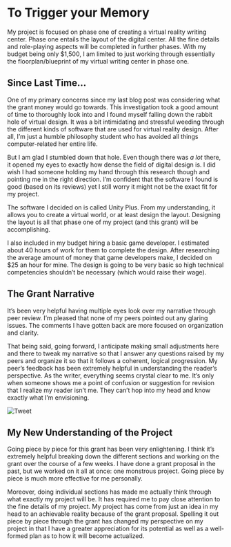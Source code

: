 # To Trigger your Memory

My project is focused on phase one of creating a virtual reality writing center. Phase one entails the layout of the digital center. All the fine details and role-playing aspects will be completed in further phases. With my budget being only $1,500, I am limited to just working through essentially the floorplan/blueprint of my virtual writing center in phase one.  

## Since Last Time…

One of my primary concerns since my last blog post was considering what the grant money would go towards. This investigation took a good amount of time to thoroughly look into and I found myself falling down the rabbit hole of virtual design. It was a bit intimidating and stressful weeding through the different kinds of software that are used for virtual reality design. After all, I’m just a humble philosophy student who has avoided all things computer-related her entire life. 

But I am glad I stumbled down that hole. Even though there was *a lot* there, it opened my eyes to exactly how dense the field of digital design is. I did wish I had someone holding my hand through this research though and pointing me in the right direction. I’m confident that the software I found is good (based on its reviews) yet I still worry it might not be the exact fit for my project. 

The software I decided on is called Unity Plus. From my understanding, it allows you to create a virtual world, or at least design the layout. Designing the layout is all that phase one of my project (and this grant) will be accomplishing.

I also included in my budget hiring a basic game developer. I estimated about 40 hours of work for them to complete the design. After researching the average amount of money that game developers make, I decided on $25 an hour for mine. The design is going to be very basic so high technical competencies shouldn’t be necessary (which would raise their wage). 

## The Grant Narrative

It’s been very helpful having multiple eyes look over my narrative through peer review. I’m pleased that none of my peers pointed out any glaring issues. The comments I have gotten back are more focused on organization and clarity. 

That being said, going forward, I anticipate making small adjustments here and there to tweak my narrative so that I answer any questions raised by my peers and organize it so that it follows a coherent, logical progression. My peer’s feedback has been extremely helpful in understanding the reader’s perspective. As the writer, everything seems crystal clear to me. It’s only when someone shows me a point of confusion or suggestion for revision that I realize my reader isn’t me. They can’t hop into my head and know exactly what I’m envisioning. 

![Tweet](https://abbysaether.github.io/abbysaether/images/IMG_7061.PNG)

## My New Understanding of the Project

Going piece by piece for this grant has been very enlightening. I think it’s extremely helpful breaking down the different sections and working on the grant over the course of a few weeks. I have done a grant proposal in the past, but we worked on it all at once: one monstrous project. Going piece by piece is much more effective for me personally.

Moreover, doing individual sections has made me actually think through what exactly my project will be. It has required me to pay close attention to the fine details of my project. My project has come from just an idea in my head to an achievable reality because of the grant proposal. Spelling it out piece by piece through the grant has changed my perspective on my project in that I have a greater appreciation for its potential as well as a well-formed plan as to how it will become actualized. 
